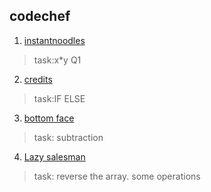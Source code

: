 ## codechef 
1. [instantnoodles](https://github.com/Deekshith998/codechef/blob/main/Chefnoodles/Question.md)
> task:x*y Q1
2. [credits](https://github.com/Deekshith998/codechef/blob/main/Complete%20the%20credit/Question.md)
> task:IF ELSE
3. [bottom face](https://github.com/Deekshith998/codechef/blob/main/Guess%20the%20bottom%20face/Question.md)
> task: subtraction
4. [Lazy salesman](https://github.com/Deekshith998/codechef/blob/main/Lazy%20salesman/Question.md)
> task: reverse the array. some operations


